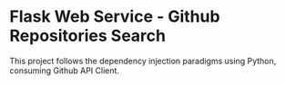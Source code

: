 # Flask Web Service - Github Repositories Search

This project follows the dependency injection paradigms using Python, consuming Github API Client.

